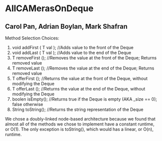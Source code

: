 # AllCAMerasOnDeque

## Carol Pan, Adrian Boylan, Mark Shafran

Method Selection Choices:

1. void addFirst ( T val ); //Adds value to the front of the Deque
2. void addLast ( T val ); //Adds value to the end of the Deque
3. T removeFirst (); //Removes the value at the front of the Deque; Returns removed value
4. T removeLast (); //Removes the value at the end of the Deque; Returns removed value
5. T offerFirst (); //Returns the value at the front of the Deque, without modifying the Deque
6. T offerLast (); //Returns the value at the end of the Deque, without modifying the Deque
7. boolen isEmpty(); //Returns true if the Deque is empty  (AKA \_size == 0); false otherwise
8. String toString(); //Returns the string representation of the Deque

We chose a doubly-linked node-based architecture because we found that almost all of the methods we chose to implement have a  constant runtime, or O(1). The only exception is toString(), which would has a linear, or O(n), runtime.
